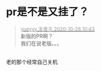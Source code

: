 # pr是不是又挂了？


<div class="quote"><blockquote><font size="2"><a href="https://www.hostloc.com/forum.php?mod=redirect&amp;goto=findpost&amp;pid=9362942&amp;ptid=758326" target="_blank"><font color="#999999">yueyyy 发表于 2020-10-28 10:43</font></a></font><br />
新版的PR啊？<br />
我们在说老版。。。</blockquote></div><br />
老的那个经常自己关机<img src="static/image/smiley/default/lol.gif" smilieid="12" border="0" alt="" />
